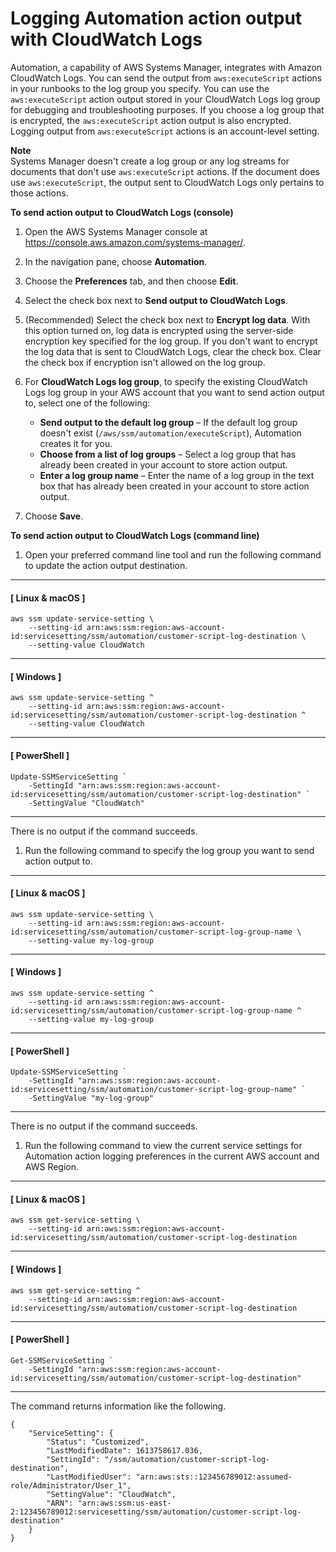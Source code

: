 # Logging Automation action output with CloudWatch Logs<a name="automation-action-logging"></a>

Automation, a capability of AWS Systems Manager, integrates with Amazon CloudWatch Logs\. You can send the output from `aws:executeScript` actions in your runbooks to the log group you specify\. You can use the `aws:executeScript` action output stored in your CloudWatch Logs log group for debugging and troubleshooting purposes\. If you choose a log group that is encrypted, the `aws:executeScript` action output is also encrypted\. Logging output from `aws:executeScript` actions is an account\-level setting\.

**Note**  
Systems Manager doesn't create a log group or any log streams for documents that don't use `aws:executeScript` actions\. If the document does use `aws:executeScript`, the output sent to CloudWatch Logs only pertains to those actions\.

**To send action output to CloudWatch Logs \(console\)**

1. Open the AWS Systems Manager console at [https://console\.aws\.amazon\.com/systems\-manager/](https://console.aws.amazon.com/systems-manager/)\.

1. In the navigation pane, choose **Automation**\.

1. Choose the **Preferences** tab, and then choose **Edit**\.

1. Select the check box next to **Send output to CloudWatch Logs**\.

1. \(Recommended\) Select the check box next to **Encrypt log data**\. With this option turned on, log data is encrypted using the server\-side encryption key specified for the log group\. If you don't want to encrypt the log data that is sent to CloudWatch Logs, clear the check box\. Clear the check box if encryption isn't allowed on the log group\.

1. For **CloudWatch Logs log group**, to specify the existing CloudWatch Logs log group in your AWS account that you want to send action output to, select one of the following:
   + **Send output to the default log group** – If the default log group doesn't exist \(`/aws/ssm/automation/executeScript`\), Automation creates it for you\.
   + **Choose from a list of log groups** – Select a log group that has already been created in your account to store action output\.
   + **Enter a log group name** – Enter the name of a log group in the text box that has already been created in your account to store action output\.

1. Choose **Save**\.

**To send action output to CloudWatch Logs \(command line\)**

1. Open your preferred command line tool and run the following command to update the action output destination\.

------
#### [ Linux & macOS ]

   ```
   aws ssm update-service-setting \
       --setting-id arn:aws:ssm:region:aws-account-id:servicesetting/ssm/automation/customer-script-log-destination \
       --setting-value CloudWatch
   ```

------
#### [ Windows ]

   ```
   aws ssm update-service-setting ^
       --setting-id arn:aws:ssm:region:aws-account-id:servicesetting/ssm/automation/customer-script-log-destination ^
       --setting-value CloudWatch
   ```

------
#### [ PowerShell ]

   ```
   Update-SSMServiceSetting `
       -SettingId "arn:aws:ssm:region:aws-account-id:servicesetting/ssm/automation/customer-script-log-destination" `
       -SettingValue "CloudWatch"
   ```

------

   There is no output if the command succeeds\.

1. Run the following command to specify the log group you want to send action output to\.

------
#### [ Linux & macOS ]

   ```
   aws ssm update-service-setting \
       --setting-id arn:aws:ssm:region:aws-account-id:servicesetting/ssm/automation/customer-script-log-group-name \
       --setting-value my-log-group
   ```

------
#### [ Windows ]

   ```
   aws ssm update-service-setting ^
       --setting-id arn:aws:ssm:region:aws-account-id:servicesetting/ssm/automation/customer-script-log-group-name ^
       --setting-value my-log-group
   ```

------
#### [ PowerShell ]

   ```
   Update-SSMServiceSetting `
       -SettingId "arn:aws:ssm:region:aws-account-id:servicesetting/ssm/automation/customer-script-log-group-name" `
       -SettingValue "my-log-group"
   ```

------

   There is no output if the command succeeds\.

1. Run the following command to view the current service settings for Automation action logging preferences in the current AWS account and AWS Region\.

------
#### [ Linux & macOS ]

   ```
   aws ssm get-service-setting \
       --setting-id arn:aws:ssm:region:aws-account-id:servicesetting/ssm/automation/customer-script-log-destination
   ```

------
#### [ Windows ]

   ```
   aws ssm get-service-setting ^
       --setting-id arn:aws:ssm:region:aws-account-id:servicesetting/ssm/automation/customer-script-log-destination
   ```

------
#### [ PowerShell ]

   ```
   Get-SSMServiceSetting `
       -SettingId "arn:aws:ssm:region:aws-account-id:servicesetting/ssm/automation/customer-script-log-destination"
   ```

------

   The command returns information like the following\.

   ```
   {
       "ServiceSetting": {
           "Status": "Customized",
           "LastModifiedDate": 1613758617.036,
           "SettingId": "/ssm/automation/customer-script-log-destination",
           "LastModifiedUser": "arn:aws:sts::123456789012:assumed-role/Administrator/User_1",
           "SettingValue": "CloudWatch",
           "ARN": "arn:aws:ssm:us-east-2:123456789012:servicesetting/ssm/automation/customer-script-log-destination"
       }
   }
   ```